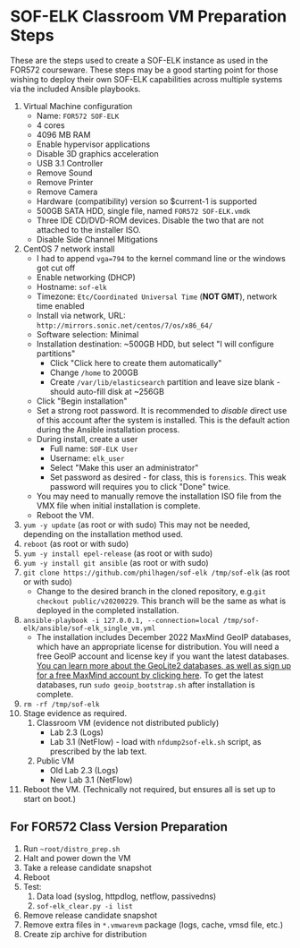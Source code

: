 # SOF-ELK Classroom VM Preparation Steps

These are the steps used to create a SOF-ELK instance as used in the FOR572 courseware.  These steps may be a good starting point for those wishing to deploy their own SOF-ELK capabilities across multiple systems via the included Ansible playbooks.

1. Virtual Machine configuration
    * Name: `FOR572 SOF-ELK`
    * 4 cores
    * 4096 MB RAM
    * Enable hypervisor applications
    * Disable 3D graphics acceleration
    * USB 3.1 Controller
    * Remove Sound
    * Remove Printer
    * Remove Camera
    * Hardware (compatibility) version so $current-1 is supported
    * 500GB SATA HDD, single file, named `FOR572 SOF-ELK.vmdk`
    * Three IDE CD/DVD-ROM devices. Disable the two that are not attached to the installer ISO.
    * Disable Side Channel Mitigations
2. CentOS 7 network install
    * I had to append `vga=794` to the kernel command line or the windows got cut off
    * Enable networking (DHCP)
    * Hostname: `sof-elk`
    * Timezone: `Etc/Coordinated Universal Time` (**NOT GMT**), network time enabled
    * Install via network, URL: `http://mirrors.sonic.net/centos/7/os/x86_64/`
    * Software selection: Minimal
    * Installation destination: ~500GB HDD, but select "I will configure partitions"
        * Click "Click here to create them automatically"
        * Change `/home` to 200GB
        * Create `/var/lib/elasticsearch` partition and leave size blank - should auto-fill disk at ~256GB
    * Click "Begin installation"
    * Set a strong root password.  It is recommended to *disable* direct use of this account after the system is installed.  This is the default action during the Ansible installation process.
    * During install, create a user
        * Full name: `SOF-ELK User`
        * Username: `elk_user`
        * Select "Make this user an administrator"
        * Set password as desired - for class, this is `forensics`.  This weak password will requires you to click "Done" twice.
    * You may need to manually remove the installation ISO file from the VMX file when initial installation is complete.
    * Reboot the VM.
3. `yum -y update` (as root or with sudo)  This may not be needed, depending on the installation method used.
4. `reboot` (as root or with sudo)
5. `yum -y install epel-release` (as root or with sudo)
6. `yum -y install git ansible` (as root or with sudo)
7. `git clone https://github.com/philhagen/sof-elk /tmp/sof-elk` (as root or with sudo)
    * Change to the desired branch in the cloned repository, e.g.`git checkout public/v20200229`.  This branch will be the same as what is deployed in the completed installation.
8. `ansible-playbook -i 127.0.0.1, --connection=local /tmp/sof-elk/ansible/sof-elk_single_vm.yml`
    * The installation includes December 2022 MaxMind GeoIP databases, which have an appropriate license for distribution.  You will need a free GeoIP account and license key if you want the latest databases.  [You can learn more about the GeoLite2 databases, as well as sign up for a free MaxMind account by clicking here](https://dev.maxmind.com/geoip/geoip2/geolite2/).  To get the latest databases, run `sudo geoip_bootstrap.sh` after installation is complete.
9. `rm -rf /tmp/sof-elk`
10. Stage evidence as required.
    1. Classroom VM (evidence not distributed publicly)
        * Lab 2.3 (Logs)
        * Lab 3.1 (NetFlow) - load with `nfdump2sof-elk.sh` script, as prescribed by the lab text.
    2. Public VM
        * Old Lab 2.3 (Logs)
        * New Lab 3.1 (NetFlow)
11. Reboot the VM.  (Technically not required, but ensures all is set up to start on boot.)

## For FOR572 Class Version Preparation

1. Run `~root/distro_prep.sh`
2. Halt and power down the VM
3. Take a release candidate snapshot
4. Reboot
5. Test:
    1. Data load (syslog, httpdlog, netflow, passivedns)
    2. `sof-elk_clear.py -i list`
6. Remove release candidate snapshot
7. Remove extra files in `*.vmwarevm` package (logs, cache, vmsd file, etc.)
8. Create zip archive for distribution
